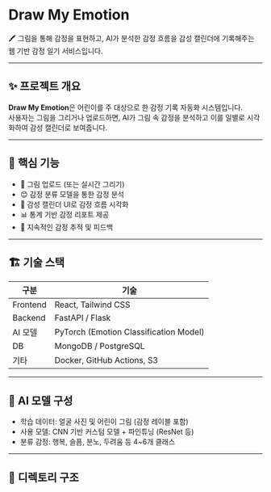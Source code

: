 # Draw My Emotion

🖍️ 그림을 통해 감정을 표현하고, AI가 분석한 감정 흐름을 감성 캘린더에 기록해주는 웹 기반 감정 일기 서비스입니다.

---

## ✨ 프로젝트 개요

**Draw My Emotion**은 어린이를 주 대상으로 한 감정 기록 자동화 시스템입니다.  
사용자는 그림을 그리거나 업로드하면, AI가 그림 속 감정을 분석하고 이를 일별로 시각화하여 감성 캘린더로 보여줍니다.

---

## 🧩 핵심 기능

- 🎨 그림 업로드 (또는 실시간 그리기)
- 😊 감정 분류 모델을 통한 감정 분석
- 📅 감성 캘린더 UI로 감정 흐름 시각화
- 📊 통계 기반 감정 리포트 제공
- 🧠 지속적인 감정 추적 및 피드백

---

## 🏗️ 기술 스택

| 구분 | 기술 |
|------|------|
| Frontend | React, Tailwind CSS |
| Backend | FastAPI / Flask |
| AI 모델 | PyTorch (Emotion Classification Model) |
| DB | MongoDB / PostgreSQL |
| 기타 | Docker, GitHub Actions, S3 |

---

## 🧠 AI 모델 구성

- 학습 데이터: 얼굴 사진 및 어린이 그림 (감정 레이블 포함)
- 사용 모델: CNN 기반 커스텀 모델 + 파인튜닝 (ResNet 등)
- 분류 감정: 행복, 슬픔, 분노, 두려움 등 4~6개 클래스

---

## 📁 디렉토리 구조

